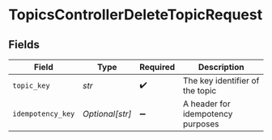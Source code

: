 # TopicsControllerDeleteTopicRequest


## Fields

| Field                             | Type                              | Required                          | Description                       |
| --------------------------------- | --------------------------------- | --------------------------------- | --------------------------------- |
| `topic_key`                       | *str*                             | :heavy_check_mark:                | The key identifier of the topic   |
| `idempotency_key`                 | *Optional[str]*                   | :heavy_minus_sign:                | A header for idempotency purposes |